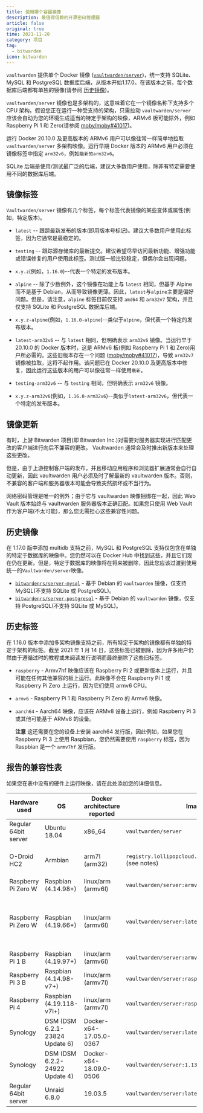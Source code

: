 ```yaml
---
title: 使用哪个容器镜像
description: 最值得信赖的开源密码管理器 
article: false
original: true
time: 2021-11-20
category: 项目
tag:
  - bitwarden
icon: bitwarden
---
```


`vaultwarden` 提供单个 Docker 镜像 ([`vaultwarden/server`](https://hub.docker.com/r/vaultwarden/server))，统一支持 SQLite、MySQL 和 PostgreSQL 数据库后端，从版本开始1.17.0。在该版本之前，每个数据库后端都有单独的镜像(请参阅 [历史镜像](#历史镜像))。

`vaultwarden/server` 镜像也是多架构的，这意味着它在一个镜像名称下支持多个 CPU 架构。假设您正在运行一种受支持的架构，只需拉动 `vaultwarden/server` 应该会自动为您的环境生成适当的特定于架构的映像，ARMv6 板可能除外，例如 Raspberry Pi 1 和 Zero(请参阅 [moby/moby#41017](https://github.com/moby/moby/issues/41017))。

运行 Docker 20.10.0 及更高版本的 ARMv6 用户可以像往常一样简单地拉取 `vaultwarden/server` 多架构映像。运行早期 Docker 版本的 ARMv6 用户必须在镜像标签中指定 `arm32v6`，例如`最新的arm32v6`。

SQLite 后端是使用/测试最广泛的后端，建议大多数用户使用，除非有特定需要使用不同的数据库后端。

## 镜像标签

`Vaultwarden/server` 镜像有几个标签，每个标签代表镜像的某些变体或属性(例如，特定版本)。

- `latest` -- 跟踪最新发布的版本(即用版本号标记)。建议大多数用户使用此标签，因为它通常是最稳定的。

- `testing` -- 跟踪源存储库的最新提交。建议希望尽早访问最新功能、增强功能或错误修复的用户使用此标签。测试版一般比较稳定，但偶尔会出现问题。

- `x.y.z`(例如，`1.16.0`)--代表一个特定的发布版本。

- `alpine` -- 除了少数例外，这个镜像在功能上与 `latest` 相同，但基于 Alpine 而不是基于 Debian，从而导致镜像更薄。因此，`latest`与`alpine`主要是偏好问题。但是，请注意，`alpine` 标签目前仅支持 `amd64` 和 `arm32v7` 架构，并且仅支持 SQLite 和 PostgreSQL 数据库后端。

- `x.y.z-alpine`(例如，`1.16.0-alpine`)--类似于`alpine`，但代表一个特定的发布版本。

- `latest-arm32v6` -- 与 `latest` 相同，但明确表示 `arm32v6` 镜像。当运行早于 20.10.0 的 Docker 版本时，这是 ARMv6 板(例如 Raspberry Pi 1 和 Zero)用户所必需的。这些旧版本存在一个问题 ([moby/moby#41017](https://github.com/moby/moby/issues/41017))，导致 `arm32v7` 镜像被拉取，这将不起作用。该问题已在 Docker 20.10.0 及更高版本中修复，因此运行这些版本的用户可以像往常一样使用`最新`。

- `testing-arm32v6` -- 与 `testing` 相同，但明确表示 `arm32v6` 镜像。

- `x.y.z-arm32v6`(例如，`1.16.0-arm32v6`)--类似于`latest-arm32v6`，但代表一个特定的发布版本。

## 镜像更新

有时，上游 Bitwarden 项目(即 Bitwarden Inc.)对需要对服务器实现进行匹配更改的客户端进行向后不兼容的更改。 Vaultwarden 通常会及时推出新版本来处理这些更改。

但是，由于上游控制客户端的发布，并且移动应用程序和浏览器扩展通常会自行自动更新，因此 vaultwarden 用户必须及时了解最新的 vaultwarden 版本。否则，不兼容的客户端和服务器版本可能会导致突然损坏或不当行为。

网络密码管理是唯一的例外；由于它与 vaultwarden 映像捆绑在一起，因此 Web Vault 版本始终与 vaultwarden 服务器版本正确匹配。如果您只使用 Web Vault 作为客户端(不太可能)，那么您无需担心这些兼容性问题。

## 历史镜像

在 1.17.0 版中添加 multidb 支持之前，MySQL 和 PostgreSQL 支持仅包含在单独的特定于数据库的映像中。您仍然可以在 Docker Hub 中找到这些，并且它们现在仍在更新。但是，特定于数据库的映像将在将来被删除，因此您应该过渡到使用统一的`Vaultwarden/server`映像。

- [`bitwardenrs/server-mysql`](https://hub.docker.com/r/bitwardenrs/server-mysql) - 基于 Debian 的 `vaultwarden` 镜像，仅支持 MySQL(不支持 SQLite 或 PostgreSQL)。
- [`bitwardenrs/server-postgresql`](https://hub.docker.com/r/bitwardenrs/server-postgresql) - 基于 Debian 的 `vaultwarden` 镜像，仅支持 PostgreSQL(不支持 SQLite 或 MySQL)。

## 历史标签

在 1.16.0 版本中添加多架构镜像支持之前，所有特定于架构的镜像都有单独的特定于架构的标签。截至 2021 年 1 月 14 日，这些标签已被删除，因为许多用户仍然由于遵循过时的教程或未阅读发行说明而最终删除了这些旧标签。

- `raspberry` - Armv7hf 映像应该在 Raspberry Pi 2 或更新版本上运行，并且可能在任何其他兼容的板上运行。此映像不会在 Raspberry Pi 1 或 Raspberry Pi Zero 上运行，因为它们使用 armv6 CPU。

- `armv6` - Raspberry Pi 1 和 Raspberry Pi Zero 的 Armv6 映像。

- `aarch64` - Aarch64 映像，应该在 ARMv8 设备上运行，例如 Raspberry Pi 3 或其他可能基于 ARMv8 的设备。

  **注意** 这还需要在您的设备上安装 aarch64 发行版，因此例如，如果您在 Raspberry Pi 3 上使用 Raspbian，您仍然需要使用 `raspberry` 标签，因为 Raspbian 是一个 `armv7hf` 发行版。

## 报告的兼容性表

如果您在表中没有的硬件上运行映像，请在此处添加您的详细信息。

| Hardware used        | OS           | Docker architecture reported    | Image used          | Status | Notes |
|----------------------|--------------|---------------------------------|---------------------|--------|-------|
| Regular 64bit server | Ubuntu 18.04 | x86_64                          | `vaultwarden/server` | OK     |       |
| O-Droid HC2          | Armbian      | arm7l (arm32)                   | `registry.lollipopcloud.solutions/arm32v7/bitwarden` (see notes) | OK | Unofficial image built from upstream sources ; `vaultwarden/server:raspberry` is the official equivalent image |
| Raspberry Pi Zero W  | Raspbian (4.14.98+) | linux/arm (armv6l)       | `vaultwarden/server:armv6` | OK |     |
| Raspberry Pi Zero W  | Raspbian (4.19.66+) | linux/arm (armv6l)       | `vaultwarden/server:latest` (Multiarch) | OK | Only when using the docker experimental feature 'docker pull --platform=linux/arm/v6'. Otherwise the wrong image will be selected (<https://github.com/dani-garcia/vaultwarden/issues/1064>) |
| Raspberry Pi 1 B     | Raspbian (4.19.97+) | linux/arm (armv6l)       | `vaultwarden/server:armv6` | OK |     |
| Raspberry Pi 3 B     | Raspbian (4.14.98-v7+) | linux/arm (armv7l)    | `vaultwarden/server:raspberry` | OK |     |
| Raspberry Pi 4       | Raspbian (4.19.118-v7l+) | linux/arm (armv7l)  | `vaultwarden/server:raspberry` | OK | 4go version, rev 1.1   |
| Synology             | DSM (DSM 6.2.1-23824 Update 6) | Docker-x64-17.05.0-0367 | `vaultwarden/server:latest` | OK |
| Synology             | DSM (DSM 6.2.2-24922 Update 4) | Docker-x64-18.09.0-0506 | `vaultwarden/server:1.13.0-alpine` | OK |
| Regular 64bit server | Unraid 6.8.0 | 19.03.5                         | `vaultwarden/server:latest` | OK |     |

